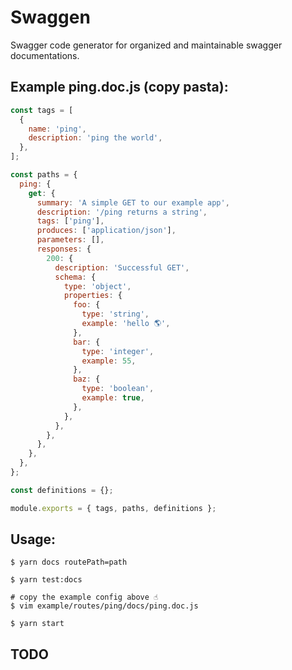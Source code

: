 # Swaggen

Swagger code generator for organized and maintainable swagger documentations.

## Example ping.doc.js (copy pasta):

```javascript
const tags = [
  {
    name: 'ping',
    description: 'ping the world',
  },
];

const paths = {
  ping: {
    get: {
      summary: 'A simple GET to our example app',
      description: '/ping returns a string',
      tags: ['ping'],
      produces: ['application/json'],
      parameters: [],
      responses: {
        200: {
          description: 'Successful GET',
          schema: {
            type: 'object',
            properties: {
              foo: {
                type: 'string',
                example: 'hello 🌎',
              },
              bar: {
                type: 'integer',
                example: 55,
              },
              baz: {
                type: 'boolean',
                example: true,
              },
            },
          },
        },
      },
    },
  },
};

const definitions = {};

module.exports = { tags, paths, definitions };
```

## Usage:

```shell
$ yarn docs routePath=path

$ yarn test:docs

# copy the example config above ☝
$ vim example/routes/ping/docs/ping.doc.js

$ yarn start
```

## TODO

